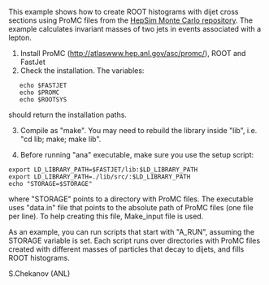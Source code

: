 This example shows how to create ROOT histograms with dijet cross sections 
using ProMC files from  the [HepSim Monte Carlo repository](http://atlaswww.hep.anl.gov/hepsim/). The example calculates invariant masses of two jets in events
associated with a lepton. 


 1. Install ProMC (http://atlaswww.hep.anl.gov/asc/promc/), ROOT and FastJet 
 2. Check the installation. The variables: 

```
   echo $FASTJET 
   echo $PROMC
   echo $ROOTSYS
```
  should return the installation paths. 

 3. Compile as "make". You may need to rebuild the library inside "lib", i.e. "cd lib; make; make lib". 

 4. Before running "ana" executable, make sure you use the setup script:

```
export LD_LIBRARY_PATH=$FASTJET/lib:$LD_LIBRARY_PATH
export LD_LIBRARY_PATH=./lib/src/:$LD_LIBRARY_PATH
echo "STORAGE=$STORAGE"
```

where "STORAGE" points to a directory with ProMC files. 
The executable uses "data.in" file that points to the absolute path of ProMC files
(one file per line). To help creating this file, Make_input file is used.

As an example, you can  run scripts that start  with "A_RUN", 
assuming the STORAGE variable is set. 
Each script runs over directories with ProMC files created with different masses of
particles that decay to dijets, and fills ROOT histograms.

S.Chekanov (ANL) 
